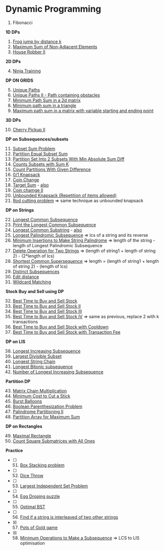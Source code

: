# Dynamic Programming

1. Fibonacci 

**1D DPs**

1. [Frog jump by distance k](https://takeuforward.org/data-structure/dynamic-programming-frog-jump-with-k-distances-dp-4/)
2. [Maximum Sum of Non-Adjacent Elements](https://practice.geeksforgeeks.org/problems/max-sum-without-adjacents2430/1/)
3. [House Robber II](https://leetcode.com/problems/house-robber-ii/)


**2D DPs**

4. [Ninja Training](https://takeuforward.org/data-structure/dynamic-programming-ninjas-training-dp-7/)

**DP ON GRIDS**

5. [Unique Paths](https://leetcode.com/problems/unique-paths/)
6. [Unique Paths II - Path containing obstacles](https://leetcode.com/problems/unique-paths-ii/)
7. [Minimum Path Sum in a 2d matrix](https://leetcode.com/problems/minimum-path-sum/)
8. [Minimum path sum in a triangle](https://leetcode.com/problems/triangle/)
9. [Maximum path sum in a matrix with variable starting and ending point](https://www.geeksforgeeks.org/maximum-path-sum-matrix/)

**3D DPs**

10. [Cherry Pickup II](https://leetcode.com/problems/cherry-pickup-ii/)

**DP on Subsequences/subsets**

11. [Subset Sum Problem](https://www.geeksforgeeks.org/subset-sum-problem-dp-25/)
12. [Partition Equal Subset Sum](https://leetcode.com/problems/partition-equal-subset-sum/)
13. [Partition Set Into 2 Subsets With Min Absolute Sum Diff](https://takeuforward.org/data-structure/partition-set-into-2-subsets-with-min-absolute-sum-diff-dp-16/)
14. [Counts Subsets with Sum K](https://www.geeksforgeeks.org/perfect-sum-problem/)
15. [Count Partitions With Given Difference](https://takeuforward.org/data-structure/count-partitions-with-given-difference-dp-18/)
16. [0/1 Knapsack](https://www.geeksforgeeks.org/0-1-knapsack-problem-dp-10/)
17. [Coin Change](https://leetcode.com/problems/coin-change)
18. [Target Sum](https://leetcode.com/problems/target-sum/) - [also](https://takeuforward.org/data-structure/target-sum-dp-21/)
19. [Coin chamge II](https://leetcode.com/problems/coin-change-2)
20. [Unbounded Knapsack (Repetition of items allowed)](https://www.geeksforgeeks.org/unbounded-knapsack-repetition-items-allowed/)
21. [Rod cutting problem](https://www.geeksforgeeks.org/cutting-a-rod-dp-13/) => same technique as unbounded knapsack

**DP on Strings**

22. [Longest Common Subsequence](https://leetcode.com/problems/longest-common-subsequence/)
23. [Print the Longest Common Subsequence](https://takeuforward.org/data-structure/print-longest-common-subsequence-dp-26/)
24. [Longest Common Substring](https://www.geeksforgeeks.org/longest-common-substring-dp-29/) - [also](https://takeuforward.org/data-structure/longest-common-substring-dp-27/)
25. [Longest Palindromic Subsequence](https://leetcode.com/problems/longest-palindromic-subsequence/) => lcs of a string and its reverse
26. [Minimum Insertions to Make String Palindrome](https://leetcode.com/problems/minimum-insertion-steps-to-make-a-string-palindrome/) => length of the string - length of Longest Palindromic Subsequence
27. [Delete Operation for Two Strings](https://leetcode.com/problems/delete-operation-for-two-strings/) => (length of string1 + length of string 2) - (2*length of lcs)
28. [Shortest Common Supersequence](https://leetcode.com/problems/shortest-common-supersequence/) => length = (length of string1 + length of string 2) - (length of lcs)
29. [Distinct Subsequences](https://leetcode.com/problems/distinct-subsequences/)
30. [Edit distance](https://leetcode.com/problems/edit-distance/)
31. [Wildcard Matching](https://leetcode.com/problems/wildcard-matching/submissions/)

**Stock Buy and Sell using DP**

32. [Best Time to Buy and Sell Stock](https://leetcode.com/problems/best-time-to-buy-and-sell-stock/)
33. [Best Time to Buy and Sell Stock II](https://leetcode.com/problems/best-time-to-buy-and-sell-stock-ii/)
34. [Best Time to Buy and Sell Stock III](https://leetcode.com/problems/best-time-to-buy-and-sell-stock-iii/)
35. [Best Time to Buy and Sell Stock IV](https://leetcode.com/problems/best-time-to-buy-and-sell-stock-iv/) => same as previous, replace 2 with k transactions
36. [Best Time to Buy and Sell Stock with Cooldown](https://leetcode.com/problems/best-time-to-buy-and-sell-stock-with-cooldown/)
37. [Best Time to Buy and Sell Stock with Transaction Fee](https://leetcode.com/problems/best-time-to-buy-and-sell-stock-with-transaction-fee/)

**DP on LIS**

38. [Longest Increasing Subsequence](https://leetcode.com/problems/longest-increasing-subsequence/)
39. [Largest Divisible Subset](https://leetcode.com/problems/largest-divisible-subset/)
40. [Longest String Chain](https://leetcode.com/problems/longest-string-chain/)
41. [Longest Bitonic subsequence](https://practice.geeksforgeeks.org/problems/longest-bitonic-subsequence0824/1/)
42. [Number of Longest Increasing Subsequence](https://leetcode.com/problems/number-of-longest-increasing-subsequence/)

**Partition DP**

43. [Matrix Chain Multiplication](https://www.geeksforgeeks.org/matrix-chain-multiplication-dp-8/)
44. [Minimum Cost to Cut a Stick](https://leetcode.com/problems/minimum-cost-to-cut-a-stick/)
45. [Burst Balloons](https://leetcode.com/problems/burst-balloons/)
46. [Boolean Parenthesization Problem](https://www.geeksforgeeks.org/boolean-parenthesization-problem-dp-37/)
47. [Palindrome Partitioning II](https://leetcode.com/problems/palindrome-partitioning-ii/)
48. [Partition Array for Maximum Sum](https://leetcode.com/problems/partition-array-for-maximum-sum/)

**DP on Rectangles**

49. [Maximal Rectangle](https://leetcode.com/problems/maximal-rectangle/)
50. [Count Square Submatrices with All Ones](https://leetcode.com/problems/count-square-submatrices-with-all-ones/)

**Practice**

- [ ] 51. [Box Stacking problem](https://www.geeksforgeeks.org/box-stacking-problem-dp-22/)
- [ ] 52. [Dice Throw](https://www.geeksforgeeks.org/dice-throw-dp-30/)
- [ ] 53. [Largest Independent Set Problem](https://www.geeksforgeeks.org/largest-independent-set-problem-dp-26/)
- [ ] 54. [Egg Droping puzzle](https://www.geeksforgeeks.org/egg-dropping-puzzle-dp-11/)
- [ ] 55. [Optimal BST](https://www.geeksforgeeks.org/optimal-binary-search-tree-dp-24/)
- [ ] 56. [Find if a string is interleaved of two other strings](https://www.geeksforgeeks.org/find-if-a-string-is-interleaved-of-two-other-strings-dp-33/)
- [x] 57. [Pots of Gold game](https://practice.geeksforgeeks.org/problems/pots-of-gold-game/1/)
- [x] 58. [Minimum Operations to Make a Subsequence](https://leetcode.com/problems/minimum-operations-to-make-a-subsequence/) => LCS to LIS optimisation
